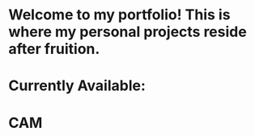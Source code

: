 # Welcome to my portfolio! This is where my personal projects reside after fruition.
# Currently Available:
# CAM

